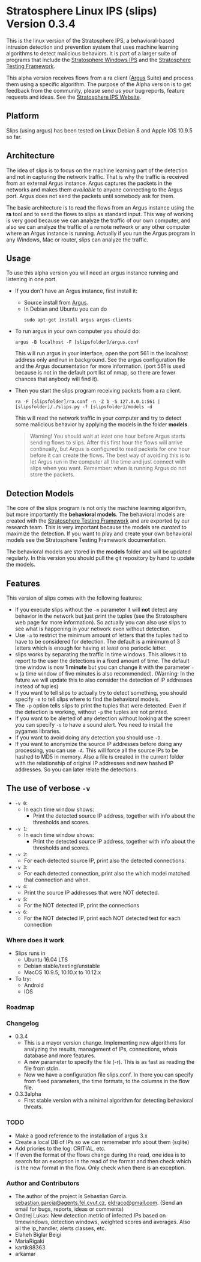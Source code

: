 # Stratosphere Linux IPS (slips) Version 0.3.4
This is the linux version of the Stratosphere IPS, a behavioral-based intrusion detection and prevention system that uses machine learning algorithms to detect malicious behaviors. It is part of a larger suite of programs that include the [Stratosphere Windows IPS] and the [Stratosphere Testing Framework].

This alpha version receives flows from a ra client ([Argus] Suite) and process them using a specific algorithm. The purpose of the Alpha version is to get feedback from the community, please send us your bug reports, feature requests and ideas. See the [Stratosphere IPS Website](https://stratosphereips.org).

## Platform
Slips (using argus) has been tested on Linux Debian 8 and Apple IOS 10.9.5 so far.

## Architecture
The idea of slips is to focus on the machine learning part of the detection and not in capturing the network traffic. That is why the traffic is received from an external Argus instance. Argus captures the packets in the networks and makes them _available_ to anyone connecting to the Argus port. Argus does not send the packets until somebody ask for them.

The basic architecture is to read the flows from an Argus instance using the __ra__ tool and to send the flows to slips as standard input. This way of working is very good because we can analyze the traffic of our own computer, and also we can analyze the traffic of a remote network or any other computer where an Argus instance is running. Actually if you run the Argus program in any Windows, Mac or router, slips can analyze the traffic.

## Usage
To use this alpha version you will need an argus instance running and listening in one port.

- If you don't have an Argus instance, first install it:
    - Source install from [Argus].
    - In Debian and Ubuntu you can do
        ```
        sudo apt-get install argus argus-clients
        ```

- To run argus in your own computer you should do:
    ```
    argus -B localhost -F [slipsfolder]/argus.conf
    ```

    This will run argus in your interface, open the port 561 in the localhost address only and run in background. See the argus configuration file and the Argus documentation for more information. (port 561 is used because is not in the default port list of nmap, so there are fewer chances that anybody will find it).

- Then you start the slips program receiving packets from a ra client.

    ```
    ra -F [slipsfolder]/ra.conf -n -Z b -S 127.0.0.1:561 | [slipsfolder]/./slips.py -f [slipsfolder]/models -d
    ```

    This will read the network traffic in your computer and try to detect some malicious behavior by applying the models in the folder __models__.

    > Warning! You should wait at least one hour before Argus starts sending flows to slips. After this first hour the flows will arrive continually, but Argus is configured to read packets for one hour before it can create the flows. The best way of avoiding this is to let Argus run in the computer all the time and just connect with slips when you want. Remember: when is running Argus do not store the packets.

## Detection Models
The core of the slips program is not only the machine learning algorithm, but more importantly the __behavioral models__. The behavioral models are created with the [Stratosphere Testing Framework] and are exported by our research team. This is very important because the models are _curated_ to maximize the detection. If you want to play and create your own behavioral models see the Stratosphere Testing Framework documentation.

The behavioral models are stored in the __models__ folder and will be updated regularly. In this version you should pull the git repository by hand to update the models.

## Features 
This version of slips comes with the following features:

- If you execute slips without the `-m` parameter it will __not__ detect any behavior in the network but just print the tuples (see the Stratosphere web page for more information). So actually you can also use slips to see what is happening in your network even without detection.
- Use `-a` to restrict the minimum amount of letters that the tuples had to have to be considered for detection. The default is a minimum of 3 letters which is enough for having at least one periodic letter.
- slips works by separating the traffic in time windows. This allows it to report to the user the detections in a fixed amount of time. The default time window is now __1 minute__ but you can change it with the parameter `-w` (a time window of five minutes is also recommended). (Warning: In the future we will update this to also consider the detection of IP addresses instead of tuples)
- If you want to tell slips to actually try to detect something, you should specify `-m` to tell slips where to find the behavioral models.
- The `-p` option tells slips to print the tuples that were detected. Even if the detection is working, without `-p` the tuples are not printed.
- If you want to be alerted of any detection without looking at the screen you can specify `-s` to have a sound alert. You need to install the pygames libraries.
- If you want to avoid doing any detection you should use `-D`.
- If you want to anonymize the source IP addresses before doing any processing, you can use `-A`. This will force all the source IPs to be hashed to MD5 in memory. Also a file is created in the current folder with the relationship of original IP addresses and new hashed IP addresses. So you can later relate the detections.


## The use of verbose `-v`

- `-v 0`:
    - In each time window shows:
        - Print the detected source IP address, together with info about the thresholds and scores.
- `-v 1`:
    - In each time window shows:
        - Print the detected source IP address, together with info about the thresholds and scores.
- `-v 2`:
    - For each detected source IP, print also the detected connections.
- `-v 3`:
    - For each detected connection, print also the which model matched that connection and when.
- `-v 4`:
    - Print the source IP addresses that were NOT detected.
- `-v 5`:
    - For the NOT detected IP, print the connections
- `-v 6`:
    - For the NOT detected IP, print each NOT detected test for each connection



[Argus]: http://qosient.com/argus/ "Argus"
[Stratosphere Testing Framework]: https://github.com/stratosphereips/StratosphereTestingFramework
[Stratosphere Windows IPS]: https://github.com/stratosphereips/StratosphereIps

### Where does it work
- Slips runs in 
    - Ubuntu 16.04 LTS
    - Debian stable/testing/unstable
    - MacOS 10.9.5, 10.10.x to 10.12.x
- To try:
    - Android
    - IOS
### Roadmap

### Changelog
- 0.3.4
    - This is a mayor version change. Implementing new algorithms for analyzing the results, management of IPs, connections, whois database and more features.
    - A new parameter to specify the file (-r). This is as fast as reading the file from stdin.
    - Now we have a configuration file slips.conf. In there you can specify from fixed parameters, the time formats, to the columns in the flow file.
- 0.3.3alpha
    - First stable version with a minimal algorithm for detecting behavioral threats.



### TODO
- Make a good reference to the installation of argus 3.x
- Create a local DB of IPs so we can rememeber info about them (sqlite)
- Add priories to the log: CRITIAL, etc.
- If even the format of the flows change during the read, one idea is to search for an exception in the read of the format and then check which is the new format in the flow. Only check when there is an exception.

### Author and Contributors

- The author of the project is Sebastian Garcia. sebastian.garcia@agents.fel.cvut.cz, eldraco@gmail.com. (Send an email for bugs, reports, ideas or comments)
- Ondrej Lukas: New detection metric of infected IPs based on timewindows, detection windows, weighted scores and averages. Also all the ip_handler, alerts classes, etc.
- Elaheh Biglar Beigi
- MariaRigaki 
- kartik88363
- arkamar
